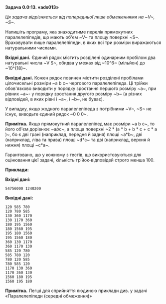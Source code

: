 **Задача 0.0:13. «ads013»**

*Ця задача відрізняється від попередньої лише обмеженнями на ~V~, ~S~.*

Напишіть програму, яка знаходитиме перелік прямокутних паралелепіпедів, що мають об'єм ~V~ та площу поверхні ~S~. Враховувати лише паралелепіпеди, в яких всі три розміри виражаються натуральними числами.

**Вхідні дані.** Єдиний рядок містить розділені одинарним пробілом два натуральні числа ~V S~, обидва у межах від ~10^6~ (мільйон) до ~10^{18}~.

**Вихідні дані.** Кожен рядок повинен містити розділені пробілами цілочисельні розміри ~a b c~ чергового паралелепіпеда. Ці трійки обов'язково виводити у порядку зростання першого розміру ~a~, при рівних ~a~- у порядку зростання другого розміру ~b~ (а різних відповідей, в яких рівні і ~a~, і ~b~, не буває). 
  
У випадку, якщо жодного паралелепіпеда з потрібними ~V~, ~S~ не існує, виводьте єдиний рядок ~0 0 0~.

**Примітка.** Якщо прямокутний паралелепіпед має розміри ~a b c~, то його об'єм дорівнює ~a*b*c~, а площа поверхні ~2 * (a * b + b * c + c * a )~, бо є  дві грані (наприклад, передня й задня) площі ~a*b~, дві (наприклад, ліва та права) площі ~d*c~ та дві (наприклад, верхня й нижня) площі ~c*a~.

Гарантовано, що у кожному з тестів, що використовуються для оцінювання цієї задачі, кількість трійок-відповідей строго менша 100.
    
**Приклади:**

**Вхідні дані:**
```
54756000 1240200
```

**Вихідні дані:**
```
120 585 780
120 780 585
130 360 1170
130 1170 360
180 195 1560
180 1560 195
195 180 1560
195 1560 180
360 130 1170
360 1170 130
585 120 780
585 780 120
780 120 585
780 585 120
1170 130 360
1170 360 130
1560 180 195
1560 195 180
```

**Примітка.** Легші для сприйняття людиною приклади див. у задачі «Паралелепіпеди (середні обмеження)»
